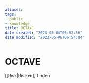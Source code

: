 ```yaml
---
aliases: 
tags: 
- public
- knowledge
title: OCTAVE
date created: "2023-05-06T06:52:56"
date modified: "2023-05-06T06:54:04"
---
```


# OCTAVE
[[Risk|Risiken]] finden
